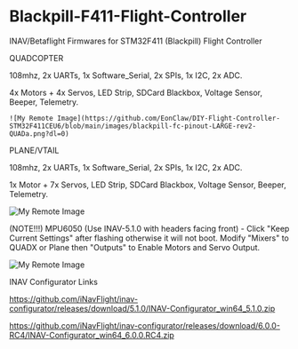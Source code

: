 # Blackpill-F411-Flight-Controller
INAV/Betaflight Firmwares for STM32F411 (Blackpill) Flight Controller

QUADCOPTER

108mhz, 2x UARTs, 1x Software_Serial, 2x SPIs, 1x I2C, 2x ADC.

4x Motors + 4x Servos, LED Strip, SDCard Blackbox, Voltage Sensor, Beeper, Telemetry.

    ![My Remote Image](https://github.com/EonClaw/DIY-Flight-Controller-STM32F411CEU6/blob/main/images/blackpill-fc-pinout-LARGE-rev2-QUADa.png?dl=0)

PLANE/VTAIL

108mhz, 2x UARTs, 1x Software_Serial, 2x SPIs, 1x I2C, 2x ADC.

1x Motor + 7x Servos, LED Strip, SDCard Blackbox, Voltage Sensor, Beeper, Telemetry.

![My Remote Image](https://github.com/EonClaw/STM32F411-Blackpill-INAV-FixedWing/blob/main/blackpill-fc-pinout-LARGE-rev3-FixedWing.png?dl=0)

(NOTE!!!) MPU6050 (Use INAV-5.1.0 with headers facing front) - Click "Keep Current Settings" after flashing otherwise it will not boot. Modify "Mixers" to QUADX or Plane then "Outputs" to Enable Motors and Servo Output.

![My Remote Image](https://github.com/EonClaw/DIY-Flight-Controller-STM32F411CEU6/blob/main/images/keepcurrentsettings.png?dl=0)

INAV Configurator Links

https://github.com/iNavFlight/inav-configurator/releases/download/5.1.0/INAV-Configurator_win64_5.1.0.zip

https://github.com/iNavFlight/inav-configurator/releases/download/6.0.0-RC4/INAV-Configurator_win64_6.0.0.RC4.zip

